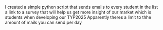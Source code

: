 I created a simple python script that sends emails to every student in the list a link to a survey that will help us get more insight of our market which is students when developing our TYP2025
Apparently theres a limit to thhe amount of mails you can send per day

